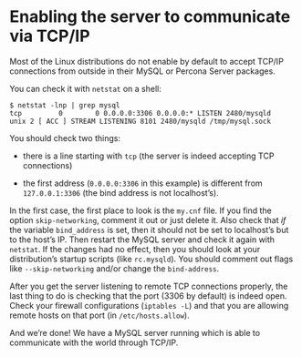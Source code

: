 # Enabling the server to communicate via TCP/IP

Most of the Linux distributions do not enable by default to accept TCP/IP
connections from outside in their MySQL or Percona Server packages.

You can check it with `netstat` on a shell:

```
$ netstat -lnp | grep mysql
tcp         0        0 0.0.0.0:3306 0.0.0.0:* LISTEN 2480/mysqld
unix 2 [ ACC ] STREAM LISTENING 8101 2480/mysqld /tmp/mysql.sock
```

You should check two things:

* there is a line starting with `tcp` (the server is indeed accepting TCP
  connections)


* the first address (`0.0.0.0:3306` in this example) is different
  from `127.0.0.1:3306` (the bind address is not localhost’s).

In the first case, the first place to look is the `my.cnf` file. If you
find the option `skip-networking`, comment it out or just delete it. Also
check that *if* the variable `bind_address` is set, then it should not be
set to localhost’s but to the host’s IP. Then restart the MySQL server and
check it again with `netstat`. If the changes had no effect, then
you should look at your distribution’s startup scripts (like `rc.mysqld`).
You should comment out flags like `--skip-networking` and/or change
the `bind-address`.

After you get the server listening to remote TCP connections properly, the
last thing to do is checking that the port (3306 by default) is indeed
open. Check your firewall configurations (`iptables -L`) and that you are
allowing remote hosts on that port (in `/etc/hosts.allow`).

And we’re done! We have a MySQL server running which is able to communicate
with the world through TCP/IP.

